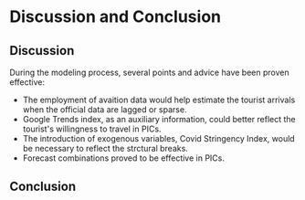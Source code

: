 # Discussion and Conclusion

## Discussion

During the modeling process, several points and advice have been proven effective:

- The employment of avaition data would help estimate the tourist arrivals when the official data are lagged or sparse.
- Google Trends index, as an auxiliary information, could better reflect the tourist's willingness to travel in PICs. 
- The introduction of exogenous variables, Covid Stringency Index, would be necessary to reflect the strctural breaks.
- Forecast combinations proved to be effective in PICs.

## Conclusion
